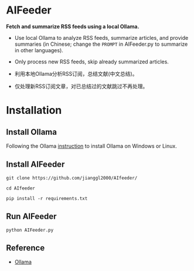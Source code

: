 # AIFeeder

**Fetch and summarize RSS feeds using a local Ollama.**

- Use local Ollama to analyze RSS feeds, summarize articles, and provide summaries (in Chinese; change the `PROMPT` in AIFeeder.py to summarize in other languages).
- Only process new RSS feeds, skip already summarized articles.

- 利用本地Ollama分析RSS订阅，总结文献(中文总结)。
- 仅处理新RSS订阅文章，对已总结过的文献跳过不再处理。

# Installation
## Install Ollama

Following the Ollama [instruction](https://github.com/ollama/ollama?tab=readme-ov-file) to install Ollama on Windows or Linux.

## Install AIFeeder

```
git clone https://github.com/jianggl2000/AIfeeder/

cd AIfeeder

pip install -r requirements.txt
```
## Run AIFeeder

`python AIFeeder.py`

## Reference
- [Ollama](https://github.com/ollama/ollama?tab=readme-ov-file)


